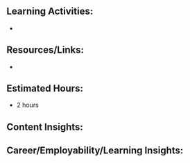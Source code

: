 ## Learning Activities:

- 

## Resources/Links:

- 

## Estimated Hours:

- 2 hours

## Content Insights:


## Career/Employability/Learning Insights:
